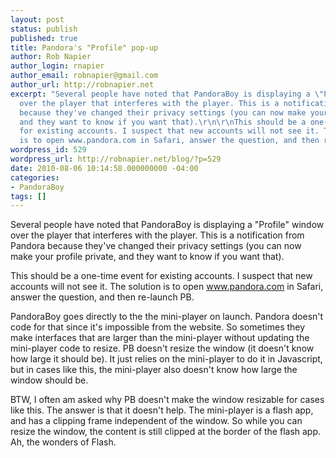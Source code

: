 ```yaml
---
layout: post
status: publish
published: true
title: Pandora's "Profile" pop-up
author: Rob Napier
author_login: rnapier
author_email: robnapier@gmail.com
author_url: http://robnapier.net
excerpt: "Several people have noted that PandoraBoy is displaying a \"Profile\" window
  over the player that interferes with the player. This is a notification from Pandora
  because they've changed their privacy settings (you can now make your profile private,
  and they want to know if you want that).\r\n\r\nThis should be a one-time event
  for existing accounts. I suspect that new accounts will not see it. The solution
  is to open www.pandora.com in Safari, answer the question, and then re-launch PB."
wordpress_id: 529
wordpress_url: http://robnapier.net/blog/?p=529
date: 2010-08-06 10:14:58.000000000 -04:00
categories:
- PandoraBoy
tags: []
---
```

Several people have noted that PandoraBoy is displaying a "Profile" window over the player that interferes with the player. This is a notification from Pandora because they've changed their privacy settings (you can now make your profile private, and they want to know if you want that).

This should be a one-time event for existing accounts. I suspect that new accounts will not see it. The solution is to open www.pandora.com in Safari, answer the question, and then re-launch PB.

PandoraBoy goes directly to the the mini-player on launch. Pandora doesn't code for that since it's impossible from the website. So sometimes they make interfaces that are larger than the mini-player without updating the mini-player code to resize. PB doesn't resize the window (it doesn't know how large it should be). It just relies on the mini-player to do it in Javascript, but in cases like this, the mini-player also doesn't know how large the window should be.

BTW, I often am asked why PB doesn't make the window resizable for cases like this. The answer is that it doesn't help. The mini-player is a flash app, and has a clipping frame independent of the window. So while you can resize the window, the content is still clipped at the border of the flash app. Ah, the wonders of Flash.
